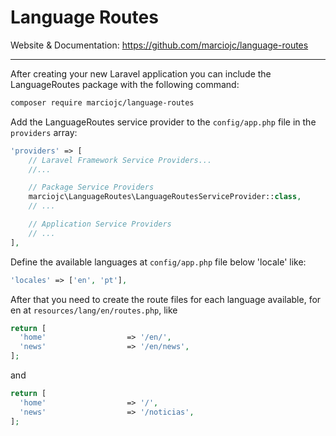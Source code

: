 # Language Routes

Website & Documentation: https://github.com/marciojc/language-routes

<hr>

After creating your new Laravel application you can include the LanguageRoutes package with the following command:

```bash
composer require marciojc/language-routes
```

Add the LanguageRoutes service provider to the `config/app.php` file in the `providers` array:

```php
'providers' => [
    // Laravel Framework Service Providers...
    //...

    // Package Service Providers
    marciojc\LanguageRoutes\LanguageRoutesServiceProvider::class,
    // ...

    // Application Service Providers
    // ...
],
```

Define the available languages at `config/app.php` file below 'locale' like:

```php
'locales' => ['en', 'pt'],
```

After that you need to create the route files for each language available, for en at `resources/lang/en/routes.php`, like

```php
return [
  'home'                  => '/en/',
  'news'                  => '/en/news',
];
```

and

```php
return [
  'home'                  => '/',
  'news'                  => '/noticias',
];
```

